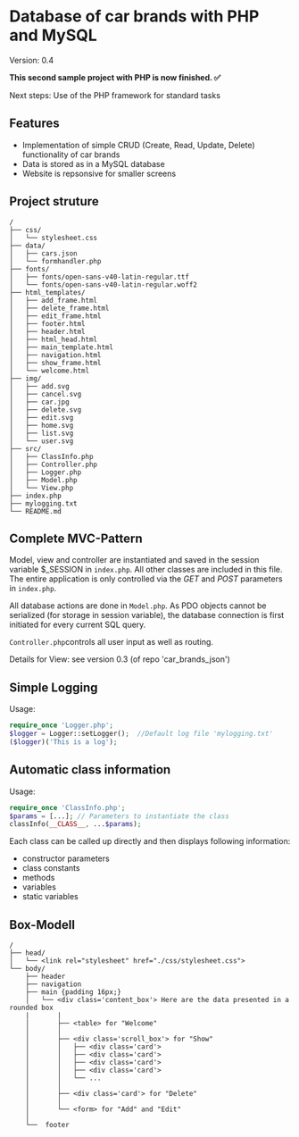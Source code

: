# Database of car brands with PHP and MySQL
Version: 0.4

__This second sample project with PHP is now finished. ✅__


Next steps: Use of the PHP framework for standard tasks

## Features
* Implementation of simple CRUD (Create, Read, Update, Delete) functionality of car brands
* Data is stored as in a MySQL database
* Website is repsonsive for smaller screens

## Project struture
```
/
├── css/
│   └── stylesheet.css
├── data/
│   ├── cars.json
│   └── formhandler.php
├── fonts/
│   ├── fonts/open-sans-v40-latin-regular.ttf
│   └── fonts/open-sans-v40-latin-regular.woff2
├── html_templates/
│   ├── add_frame.html
│   ├── delete_frame.html
│   ├── edit_frame.html
│   ├── footer.html
│   ├── header.html
│   ├── html_head.html
│   ├── main_template.html
│   ├── navigation.html
│   ├── show_frame.html
│   └── welcome.html
├── img/
│   ├── add.svg
│   ├── cancel.svg
│   ├── car.jpg
│   ├── delete.svg
│   ├── edit.svg
│   ├── home.svg
│   ├── list.svg
│   └── user.svg
├── src/
│   ├── ClassInfo.php
│   ├── Controller.php
│   ├── Logger.php
│   ├── Model.php
│   └── View.php
├── index.php
├── mylogging.txt
└── README.md
```
## Complete MVC-Pattern
Model, view and controller are instantiated and saved in the session variable $_SESSION in `index.php`. All other classes are included in this file. The entire application is only controlled via the _GET_ and _POST_ parameters in `index.php`.

All database actions are done
in `Model.php`. As PDO objects cannot be serialized (for storage in session variable), the database connection is first
initiated for every current SQL query.

`Controller.php`controls all user input as well as routing.

Details for View: see version 0.3 (of repo 'car_brands_json')

## Simple Logging
Usage:
```PHP
require_once 'Logger.php';
$logger = Logger::setLogger();  //Default log file 'mylogging.txt'
($logger)('This is a log');
```

## Automatic class information
Usage:
```PHP
require_once 'ClassInfo.php';
$params = [...]; // Parameters to instantiate the class
classInfo(__CLASS__, ...$params);
```
Each class can be called up directly and then displays following information:
* constructor parameters
* class constants
* methods
* variables
* static variables

## Box-Modell

```
/
├── head/
│   └── <link rel="stylesheet" href="./css/stylesheet.css">
└── body/
    ├── header
    ├── navigation
    ├── main {padding 16px;}
    │   └── <div class='content_box'> Here are the data presented in a rounded box
    |       |
    │       ├── <table> for "Welcome"
    │       │
    │       ├── <div class='scroll_box'> for "Show"
    │       │   ├── <div class='card'>
    │       │   ├── <div class='card'>
    │       │   ├── <div class='card'>
    │       │   ├── <div class='card'>
    │       │   └── ...
    │       │
    │       ├── <div class='card'> for "Delete"
    │       │
    │       └── <form> for "Add" and "Edit"
    │   
    └──  footer

```




 

